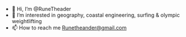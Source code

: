 - 👋 Hi, I’m @RuneTheader
- 👀 I’m interested in geography, coastal engineering, surfing & olympic weightlifting
- 📫 How to reach me Runetheander@gmail.com

<!---
RuneTheader/RuneTheader is a ✨ special ✨ repository because its `README.md` (this file) appears on your GitHub profile.
You can click the Preview link to take a look at your changes.
--->
